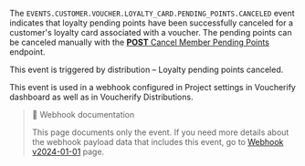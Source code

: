 The `EVENTS.CUSTOMER.VOUCHER.LOYALTY_CARD.PENDING_POINTS.CANCELED` event indicates that loyalty pending points have been successfully canceled for a customer's loyalty card associated with a voucher. The pending points can be canceled manually with the [**POST** Cancel Member Pending Points](ref:cancel-member-pending-points) endpoint.

This event is triggered by distribution – Loyalty pending points canceled.

This event is used in a webhook configured in Project settings in Voucherify dashboard as well as in Voucherify Distributions.

> 📘 Webhook documentation
>
> This page documents only the event. If you need more details about the webhook payload data that includes this event, go to [Webhook v2024-01-01](ref:introduction-to-webhooks "Introduction to webhooks v2024-01-01") page.